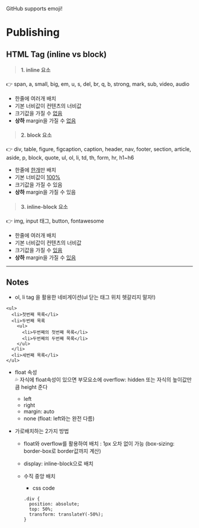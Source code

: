GitHub supports emoji! 
# Publishing

## HTML Tag (inline vs block)
> #### 1. inline 요소
👉 span, a, small, big, em, u, s, del, br, q, b, strong, mark, sub, video, audio
- 한줄에 여러개 배치
- 기본 너비값이 컨텐츠의 너비값
- 크기값을 가질 수 <U>없음</U>
- **상하** margin을 가질 수 <U>없음</U>

> #### 2. block 요소
👉 div, table, figure, figcaption, caption, header, nav, footer, section, article, aside, p, block, quote, ul, ol, li, td, th, form, hr, h1~h6 
- 한줄에 <U>한개</U>만 배치
- 기본 너비값이 <U>100%</U>
- 크기값을 가질 수 있음
- **상하** margin을 가질 수 있음
> #### 3. inline-block 요소
👉 img, input 태그, button, fontawesome
- 한줄에 여러개 배치
- 기본 너비값이 컨텐츠의 너비값
- 크기값을 가질 수 <U>있음</U>
- **상하** margin을 가질 수 <U>있음</U>   
  
<hr/>
  
## Notes
- ol, li tag 을 활용한 네비게이션(ul 닫는 태그 위치 헷갈리지 말자!)
```
<ul>
  <li>첫번째 목록</li>
  <li>두번째 목록
    <ul>
      <li>두번째의 첫번째 목록</li>
      <li>두번째의 두번째 목록</li>
    </ul>
  </li>
  <li>세번째 목록</li>
</ul>
```

- float 속성  
💦 자식에 float속성이 있으면 부모요소에 overflow: hidden 또는 자식의 높이값만큼 height 준다
  - left
  - right
  - margin: auto
  - none (float: left와는 완전 다름)

- 가로배치하는 2가지 방법
  - float와 overflow를 활용하여 배치 : 1px 오차 없이 가능 (box-sizing: border-box로 border값까지 계산)
  - display: inline-block으로 배치

  - 수직 중앙 배치
    - css code
    ```
    .div {
      position: absolute;
      top: 50%;
      transform: translateY(-50%);
    } 
    ```
